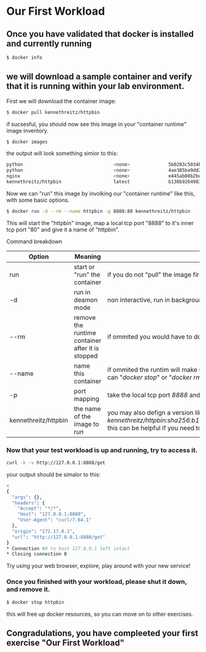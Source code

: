 # Our First Workload

## Once you have validated that docker is installed and currently running
```bash
$ docker info
```
## we will download a sample container and verify that it is running within your lab environment.

First we will download the container image:
```bash
$ docker pull kennethreitz/httpbin
```
if sucsesful, you should now see this image in your "container runtime" image inventory.
```bash
$ docker images
```
the output will look something simior to this:
```bash
python                                 <none>              5b0283c5034b        5 months ago        169MB
python                                 <none>              4ae385ba9dd2        5 months ago        909MB
nginx                                  <none>              e445ab08b2be        5 months ago        126MB
kennethreitz/httpbin                   latest              b138b9264903        14 months ago       534MB
```
Now we can "run" this image by involking our "container runtime" like this, with some basic options.
```bash
$ docker run -d --rm --name httpbin -p 8888:80 kennethreitz/httpbin
```
This will start the "httpbin" image, map a local tcp port "8888" to it's inner tcp port "80" and give it a name of "httpbin".

Command breakdown

Option | Meaning | Note
--- | --- | ---
run | start or "run" the container | if you do not "pull" the image first, "run" will also pull the image as well.
-d | run in deamon mode | non interactive, run in background.
--rm | remove the runtime container after it is stopped | if ommited you would have to do "*docker stop httpbin*" AND "*docker rm httpbin*" to free resources etc.
--name | name this container | if ommited the runtim will make up an odd name that you will have to search for via "*docker ps -a*" before you can "*docker stop*" or "*docker rm*"
-p | port mapping | take the local tcp port *8888* and map it to the container network port of *80*
kennethreitz/httpbin | the name of the image to *run* | you may also defign a version like *kennethreitz/httpbin:latest* or speciffic hash *kennethreitz/httpbin:sha256:b138b9264903f46a43e1c750e07dc06f5d2a1bd5d51f37fb185bc608f61090dd* this can be helpful if you need to *pin* a very speciffic version of an image to be used (recomended)

### Now that your test workload is up and running, try to access it.
```bash
curl -k -v http://127.0.0.1:8888/get
```
your output should be simalor to this:
```bash
< 
{
  "args": {}, 
  "headers": {
    "Accept": "*/*", 
    "Host": "127.0.0.1:8888", 
    "User-Agent": "curl/7.64.1"
  }, 
  "origin": "172.17.0.1", 
  "url": "http://127.0.0.1:8888/get"
}
* Connection #0 to host 127.0.0.1 left intact
* Closing connection 0
```
Try using your web browser, explore, play around with your new service!

### Once you finished with your workload, please shut it down, and remove it.
```bash
$ docker stop httpbin
```
this will free up docker resources, so you can move on to other exercises.

## Congradulations, you have compleeted your first exercise "Our First Workload"
